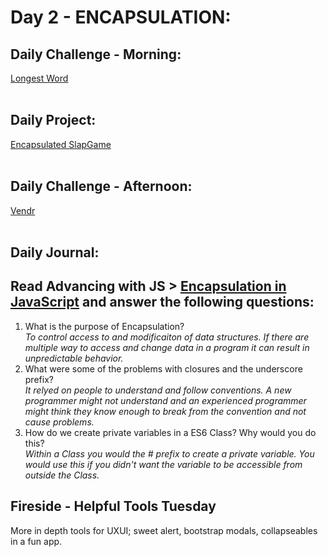 # Day 2 - ENCAPSULATION:

## Daily Challenge - Morning:
[Longest Word]()
<br> <br>
## Daily Project:
[Encapsulated SlapGame]()
<br> <br>
## Daily Challenge - Afternoon:
[Vendr]()
<br><br>

## Daily Journal:
## Read Advancing with JS > [Encapsulation in JavaScript](https://codeworksacademy.com/fs-student-guide/resources/wk3/02-Encapsulation/) and answer the following questions:
1. What is the purpose of Encapsulation? <br>
*To control access to and modificaiton of data structures. If there are multiple way to access and change data in a program it can result in unpredictable behavior.* <br>
2. What were some of the problems with closures and the underscore prefix? <br>
*It relyed on people to understand and follow conventions. A new programmer might not understand and an experienced programmer might think they know enough to break from the convention and not cause problems.* <br>
3. How do we create private variables in a ES6 Class? Why would you do this? <br>
*Within a Class you would the # prefix to create a private variable.  You would use this if you didn't want the variable to be accessible from outside the Class.* <br>

## Fireside - Helpful Tools Tuesday
More in depth tools for UXUI; sweet alert, bootstrap modals, collapseables in a fun app.